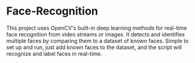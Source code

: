 # Face-Recognition
This project uses OpenCV's built-in deep learning methods for real-time face recognition from video streams or images. It detects and identifies multiple faces by comparing them to a dataset of known faces. Simple to set up and run, just add known faces to the dataset, and the script will recognize and label faces in real-time.
